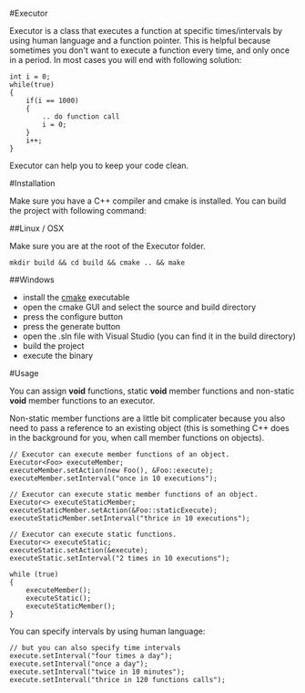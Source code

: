 #Executor

Executor is a class that executes a function at specific times/intervals by using human language and a function pointer. This is helpful because sometimes you don't want to execute a function every time, and only once in a period. In most cases you will end with following solution:

	int i = 0;
	while(true)
	{
		if(i == 1000)
		{
			.. do function call	
			i = 0;
		}
		i++;
	}

Executor can help you to keep your code clean.

#Installation

Make sure you have a C++ compiler and cmake is installed. You can build the project with following command:

##Linux / OSX

Make sure you are at the root of the Executor folder.

	mkdir build && cd build && cmake .. && make

##Windows

* install the [cmake](http://www.cmake.org/download/) executable
* open the cmake GUI and select the source and build directory
* press the configure button
* press the generate button
* open the .sln file with Visual Studio (you can find it in the build directory)
* build the project
* execute the binary

#Usage

You can assign **void** functions, static **void** member functions and non-static **void** member functions to an executor.

Non-static member functions are a little bit complicater because you also need to pass a reference to an existing object (this is something C++ does in the background for you, when call member functions on objects).

	// Executor can execute member functions of an object.
	Executor<Foo> executeMember;
	executeMember.setAction(new Foo(), &Foo::execute);
	executeMember.setInterval("once in 10 executions");

	// Executor can execute static member functions of an object.
	Executor<> executeStaticMember;
	executeStaticMember.setAction(&Foo::staticExecute);
	executeStaticMember.setInterval("thrice in 10 executions");

	// Executor can execute static functions.
	Executor<> executeStatic;
	executeStatic.setAction(&execute);
	executeStatic.setInterval("2 times in 10 executions");

	while (true)
	{
		executeMember();
		executeStatic();
		executeStaticMember();
	}

You can specify intervals by using human language:

	// but you can also specify time intervals
	execute.setInterval("four times a day");
	execute.setInterval("once a day");
	execute.setInterval("twice in 10 minutes");
	execute.setInterval("thrice in 120 functions calls");
